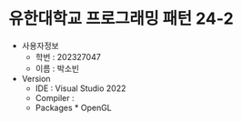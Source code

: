 # 유한대학교 프로그래밍 패턴 24-2
* 사용자정보
    * 학번 : 202327047
    * 이름 : 박소빈
* Version
    * IDE : Visual Studio 2022
    * Compiler :
    * Packages
            * OpenGL
